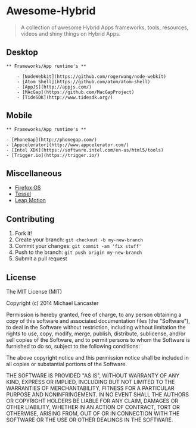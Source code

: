 # Awesome-Hybrid

> A collection of awesome Hybrid Apps frameworks, tools, resources, videos and shiny things on Hybrid Apps.


## Desktop

    ** Frameworks/App runtime's **
        
        - [NodeWebkit](https://github.com/rogerwang/node-webkit)
        - [Atom Shell](https://github.com/atom/atom-shell)
        - [AppJS](http://appjs.com/)
        - [MAcGap](https://github.com/MacGapProject)
        - [TideSDK](http://www.tidesdk.org/)


## Mobile

    ** Frameworks/App runtime's **
    
    - [PhoneGap](http://phonegap.com/)
    - [Appcelerator](http://www.appcelerator.com/)
    - [Intel XDK](https://software.intel.com/en-us/html5/tools)
    - [Trigger.io](https://trigger.io/)

## Miscellaneous

- [Firefox OS](https://www.mozilla.org/en-US/firefox/os/)
- [Tessel](https://tessel.io/)
- [Leap Motion](https://www.leapmotion.com/)

## Contributing
 
1. Fork it!
2. Create your branch: `git checkout -b my-new-branch`
3. Commit your changes: `git commit -am 'fix stuff'`
4. Push to the branch: `git push origin my-new-branch`
5. Submit a pull request


## License

The MIT License (MIT)

Copyright (c) 2014 Michael Lancaster

Permission is hereby granted, free of charge, to any person obtaining a copy
of this software and associated documentation files (the "Software"), to deal
in the Software without restriction, including without limitation the rights
to use, copy, modify, merge, publish, distribute, sublicense, and/or sell
copies of the Software, and to permit persons to whom the Software is
furnished to do so, subject to the following conditions:

The above copyright notice and this permission notice shall be included in all
copies or substantial portions of the Software.

THE SOFTWARE IS PROVIDED "AS IS", WITHOUT WARRANTY OF ANY KIND, EXPRESS OR
IMPLIED, INCLUDING BUT NOT LIMITED TO THE WARRANTIES OF MERCHANTABILITY,
FITNESS FOR A PARTICULAR PURPOSE AND NONINFRINGEMENT. IN NO EVENT SHALL THE
AUTHORS OR COPYRIGHT HOLDERS BE LIABLE FOR ANY CLAIM, DAMAGES OR OTHER
LIABILITY, WHETHER IN AN ACTION OF CONTRACT, TORT OR OTHERWISE, ARISING FROM,
OUT OF OR IN CONNECTION WITH THE SOFTWARE OR THE USE OR OTHER DEALINGS IN THE
SOFTWARE.
